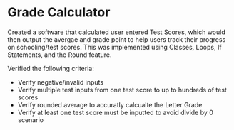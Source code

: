 # Grade Calculator

Created a software that calculated user entered Test Scores, which would then output the avergae and grade point to help users track their progress on schooling/test scores.
This was implemented using Classes, Loops, If Statements, and the Round feature.

Verified the following criteria:

- Verify negative/invalid inputs
- Verify multiple test inputs from one test score to up to hundreds of test scores
- Verify rounded average to accuratly calcualte the Letter Grade
- Verify at least one test score must be inputted to avoid divide by 0 scenario
